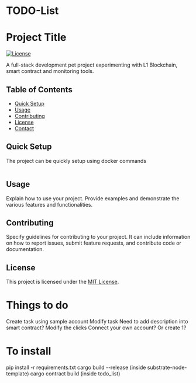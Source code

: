 # TODO-List

# Project Title

[![License](https://img.shields.io/badge/license-MIT-blue.svg)](LICENSE)

A full-stack development pet project experimenting with L1 Blockchain, smart contract and monitoring tools. 

## Table of Contents

- [Quick Setup](#quick-setup)
- [Usage](#usage)
- [Contributing](#contributing)
- [License](#license)
- [Contact](#contact)

## Quick Setup

The project can be quickly setup using docker commands
```

```

## Usage

Explain how to use your project. Provide examples and demonstrate the various features and functionalities.

## Contributing

Specify guidelines for contributing to your project. It can include information on how to report issues, submit feature requests, and contribute code or documentation.

## License

This project is licensed under the [MIT License](LICENSE).

# Things to do
Create task using sample account
Modify task
Need to add description into smart contract?
Modify the clicks
Connect your own account? Or create 1? 

# To install
pip install -r requirements.txt
cargo build --release (inside substrate-node-template)
cargo contract build (inside todo_list)
